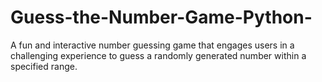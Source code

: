 # Guess-the-Number-Game-Python-
A fun and interactive number guessing game that engages users in a challenging experience to guess a randomly generated number within a specified range.
